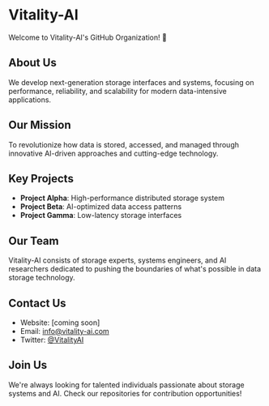 # Vitality-AI

Welcome to Vitality-AI's GitHub Organization! 👋

## About Us

We develop next-generation storage interfaces and systems, focusing on performance, reliability, and scalability for modern data-intensive applications.

## Our Mission

To revolutionize how data is stored, accessed, and managed through innovative AI-driven approaches and cutting-edge technology.

## Key Projects

- **Project Alpha**: High-performance distributed storage system
- **Project Beta**: AI-optimized data access patterns
- **Project Gamma**: Low-latency storage interfaces

## Our Team

Vitality-AI consists of storage experts, systems engineers, and AI researchers dedicated to pushing the boundaries of what's possible in data storage technology.

## Contact Us

- Website: [coming soon]
- Email: info@vitality-ai.com
- Twitter: [@VitalityAI](https://twitter.com/VitalityAI)

## Join Us

We're always looking for talented individuals passionate about storage systems and AI. Check our repositories for contribution opportunities!

